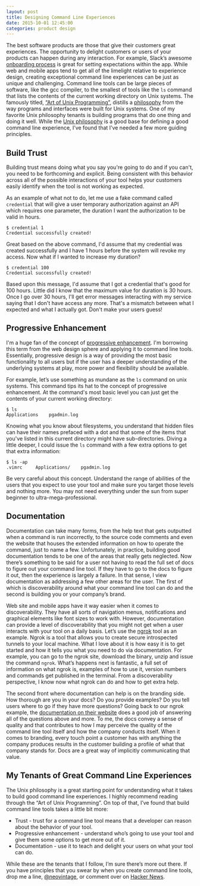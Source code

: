 ```yaml
---
layout: post
title: Designing Command Line Experiences
date: 2015-10-01 12:45:00
categories: product design
---
```



The best software products are those that give their customers great
experiences. The opportunity to delight customers or users of your products can
happen during any interaction. For example, Slack’s awesome [onboarding
process](https://www.useronboard.com/how-slack-onboards-new-users/)
is great for setting expectations within the app. While web and mobile apps tend
to get all of the limelight relative to experience design, creating exceptional
command line experiences can be just as unique and challenging. Command line
tools can be large pieces of software, like the gcc compiler, to the smallest of
tools like the `ls` command that lists the contents of the current working
directory on Unix systems. The famously titled, [“Art of Unix
Programming”](http://www.amazon.com/UNIX-Programming-Addison-Wesley-Professional-Computng/dp/0131429019/ref=sr_1_1?ie=UTF8&qid=1443728638&sr=8-1&keywords=art+of+unix+programming),
distills a [philosophy](http://catb.org/esr/writings/taoup/html/ch01s06.html) from the way programs and interfaces were built for Unix
systems. One of my favorite Unix philosophy tenants is building programs that do
one thing and doing it well. While the [Unix
philosophy](http://catb.org/esr/writings/taoup/html/ch01s06.html) is a good base for
defining a good command line experience, I’ve found that I’ve needed a few more
guiding principles.

## Build Trust

Building trust means doing what you say you're going to do and if you can't, you
need to be forthcoming and explicit. Being consistent with this behavior across
all of the possible interactions of your tool helps your customers easily
identify when the tool is not working as expected. 

As an example of what not to do, let me use a fake command called `credential`
that will give a user temporary authorization against an API which requires one
parameter, the duration I want the authorization to be valid in hours.

```
$ credential 1
Credential successfully created!
```

Great based on the above command, I'd assume that my credential was created
successfully and I have 1 hours before the system will revoke my access. Now
what if I wanted to increase my duration?

```
$ credential 100
Credential successfully created!
```

Based upon this message, I'd assume that I got a credential that's good for 100
hours. Little did I know that the maximum value for duration is 30 hours. Once I
go over 30 hours, I'll get error messages interacting with my service saying
that I don't have access any more. That's a mismatch between what I expected and
what I actually got. Don't make your users guess!

## Progressive Enhancement

I'm a huge fan of the concept of [progressive
enhancement](https://en.wikipedia.org/wiki/Progressive_enhancement). I'm
borrowing this term from the web design sphere and applying it to command line
tools. Essentially, progressive design is a way of providing the most basic
functionality to all users but if the user has a deeper understanding of the
underlying systems at play, more power and flexibility should be available.

For example, let’s use something as mundane as the `ls` command on unix systems.
This command tips its hat to the concept of progressive enhancement. At the
command's most basic level you can just get the contents of your current working
directory:

```
$ ls
Applications    pgadmin.log
```

Knowing what you know about filesystems, you understand that hidden files can
have their names prefaced with a dot and that some of the items that you've
listed in this current directory might have sub-directories. Diving a little
deeper, I could issue the `ls` command with a few extra options to get that
extra information:

```
$ ls -ap
.vimrc     Applications/    pgadmin.log
```

Be very careful about this concept. Understand the range of abilities of the
users that you expect to use your tool and make sure you target those levels and
nothing more. You may not need everything under the sun from super beginner to
ultra-mega-professional.

## Documentation

Documentation can take many forms, from the help text that gets outputted when a
command is run incorrectly, to the source code comments and even the website
that houses the extended information on how to operate the command, just to name
a few. Unfortunately, in practice, building good documentation tends to be one
of the areas that really gets neglected. Now there’s something to be said for a
user not having to read the full set of docs to figure out your command line
tool. If they have to go to the docs to figure it out, then the experience is
largely a failure. In that sense, I view documentation as addressing a few other
areas for the user. The first of which is discoverability around what your
command line tool can do and the second is building you or your company’s brand. 

Web site and mobile apps have it way easier when it comes to discoverability.
They have all sorts of navigation menus, notifications and graphical elements
like font sizes to work with. However, documentation can provide a level of
discoverability that you might not get when a user interacts with your tool on a
daily basis. Let’s use the [ngrok](https://ngrok.com/) tool as an example. Ngrok is a tool that allows
you to create secure introspected tunnels to your local machine. What I love
about it is how easy it is to get started and how it tells you what you need to
do via documentation. For example, you can go to the ngrok site, download the
binary, unzip and issue the command `ngrok`. What’s happens next is fantastic, a
full set of information on what ngrok is, examples of how to use it, version
numbers and commands get published in the terminal. From a discoverability
perspective, I know now what ngrok can do and how to get extra help. 

The second front where documentation can help is on the branding side. How
thorough are you in your docs? Do you provide examples? Do you tell users where
to go if they have more questions? Going back to our ngrok example, the
[documentation on their website](https://ngrok.com/docs) does a good job of answering all of the questions
above and more. To me, the docs convey a sense of quality and that contributes
to how I may perceive the quality of the command line tool itself and how the
company conducts itself. When it comes to branding, every touch point a customer
has with anything the company produces results in the customer building a
profile of what that company stands for. Docs are a great way of implicitly
communicating that value.

## My Tenants of Great Command Line Experiences

The Unix philosophy is a great starting point for understanding what it takes to
build good command line experiences. I highly recommend reading through the “Art
of Unix Programming”. On top of that, I’ve found that build command line tools
takes a little bit more:

  * Trust - trust for a command line tool means that a developer can
    reason about the behavior of your tool.
  * Progressive enhancement - understand who’s going to use your tool and give
    them some options to get more out of it.
  * Documentation - use it to teach and delight your users on what your tool can
    do.

While these are the tenants that I follow, I’m sure there’s more out there. If
you have principles that you swear by when you create command line tools, drop
me a line, [@neovintage](https://twitter.com/neovintage), or comment over on
[Hacker News](). 
